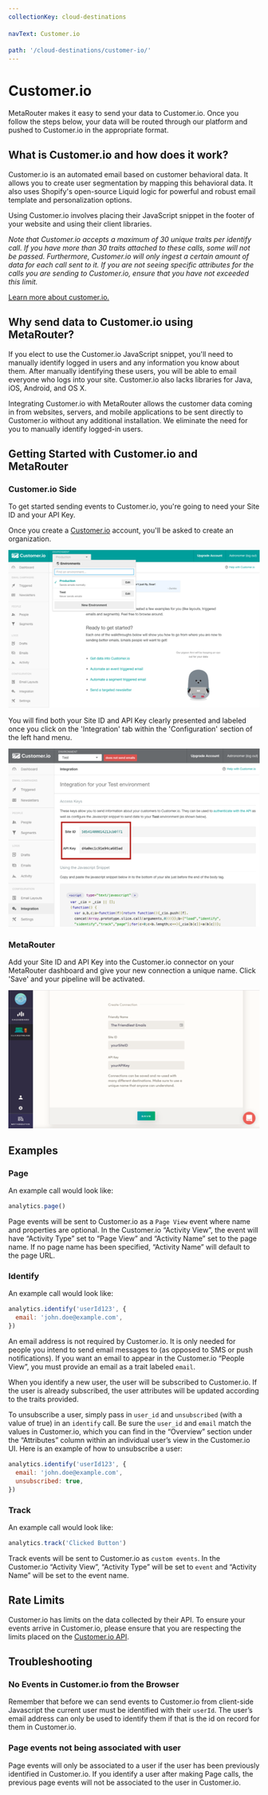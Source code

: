 ```yaml
---
collectionKey: cloud-destinations

navText: Customer.io

path: '/cloud-destinations/customer-io/'
---
```


# Customer.io

MetaRouter makes it easy to send your data to Customer.io. Once you follow the steps below, your data will be routed through our platform and pushed to Customer.io in the appropriate format.

## What is Customer.io and how does it work?

Customer.io is an automated email based on customer behavioral data. It allows you to create user segmentation by mapping this behavioral data. It also uses Shopify's open-source Liquid logic for powerful and robust email template and personalization options.

Using Customer.io involves placing their JavaScript snippet in the footer of your website and using their client libraries.

_Note that Customer.io accepts a maximum of 30 unique traits per identify call. If you have more than 30 traits attached to these calls, some will not be passed. Furthermore, Customer.io will only ingest a certain amount of data for each call sent to it. If you are not seeing specific attributes for the calls you are sending to Customer.io, ensure that you have not exceeded this limit._

[Learn more about customer.io.](https://customer.io/)

## Why send data to Customer.io using MetaRouter?

If you elect to use the Customer.io JavaScript snippet, you'll need to manually identify logged in users and any information you know about them. After manually identifying these users, you will be able to email everyone who logs into your site. Customer.io also lacks libraries for Java, iOS, Android, and OS X.

Integrating Customer.io with MetaRouter allows the customer data coming in from websites, servers, and mobile applications to be sent directly to Customer.io without any additional installation. We eliminate the need for you to manually identify logged-in users.

## Getting Started with Customer.io and MetaRouter

### Customer.io Side

To get started sending events to Customer.io, you're going to need your Site ID and your API Key.

Once you create a [Customer.io](customer.io) account, you'll be asked to create an organization.

![customerio1](/images/customerio1.png)

You will find both your Site ID and API Key clearly presented and labeled once you click on the 'Integration' tab within the 'Configuration' section of the left hand menu.

![customerio2](/images/customerio2.png)

### MetaRouter

Add your Site ID and API Key into the Customer.io connector on your MetaRouter dashboard and give your new connection a unique name. Click 'Save' and your pipeline will be activated.

![customerio3](/images/customerio3v2.png)

## Examples

### Page

An example call would look like:

```javascript
analytics.page()
```

Page events will be sent to Customer.io as a `Page View` event where name and properties are optional. In the Customer.io “Activity View”, the event will have “Activity Type” set to “Page View” and “Activity Name” set to the page name. If no page name has been specified, “Activity Name” will default to the page URL.

### Identify

An example call would look like:

```javascript
analytics.identify('userId123', {
  email: 'john.doe@example.com',
})
```

An email address is not required by Customer.io. It is only needed for people you intend to send email messages to (as opposed to SMS or push notifications). If you want an email to appear in the Customer.io “People View”, you must provide an email as a trait labeled `email`.

When you identify a new user, the user will be subscribed to Customer.io. If the user is already subscribed, the user attributes will be updated according to the traits provided.

To unsubscribe a user, simply pass in `user_id` and `unsubscribed` (with a value of true) in an `identify` call. Be sure the `user_id` and `email` match the values in Customer.io, which you can find in the “Overview” section under the “Attributes” column within an individual user’s view in the Customer.io UI. Here is an example of how to unsubscribe a user:

```javascript
analytics.identify('userId123', {
  email: 'john.doe@example.com',
  unsubscribed: true,
})
```

### Track

An example call would look like:

```javascript
analytics.track('Clicked Button')
```

Track events will be sent to Customer.io as `custom events`. In the Customer.io “Activity View”, “Activity Type” will be set to `event` and “Activity Name” will be set to the event name.

## Rate Limits

Customer.io has limits on the data collected by their API. To ensure your events arrive in Customer.io, please ensure that you are respecting the limits placed on the [Customer.io API](https://customer.io/docs/api/#api-documentationlimits).

## Troubleshooting

### No Events in Customer.io from the Browser

Remember that before we can send events to Customer.io from client-side Javascript the current user must be identified with their `userId`. The user’s email address can only be used to identify them if that is the id on record for them in Customer.io.

### Page events not being associated with user

Page events will only be associated to a user if the user has been previously identified in Customer.io. If you identify a user after making Page calls, the previous page events will not be associated to the user in Customer.io.
